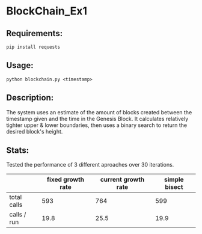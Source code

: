# BlockChain_Ex1
## Requirements: 
  ```
  pip install requests
  ```

## Usage:
```
python blockchain.py <timestamp>
```
## Description:
The system uses an estimate of the amount of blocks created between the timestamp given and the time in the Genesis Block.
It calculates relatively tighter upper & lower boundaries, then uses a binary search to return the desired block's height.



## Stats:
Tested the performance of 3 different aproaches over 30
iterations.


|   	|fixed growth rate|current growth rate|simple bisect   	|   	
|---	|---	|---	|---	|
|total calls|593   	|764   	|599   	|   	
|calls / run|19.8   	|25.5   	|19.9   	|